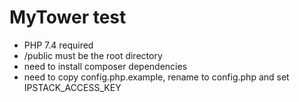 # MyTower test

- PHP 7.4 required
- /public must be the root directory
- need to install composer dependencies
- need to copy config.php.example, rename to config.php and set IPSTACK_ACCESS_KEY